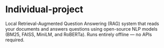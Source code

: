 # Individual-project
Local Retrieval-Augmented Question Answering (RAG) system that reads your documents and answers questions using open-source NLP models (BM25, FAISS, MiniLM, and RoBERTa). Runs entirely offline — no APIs required.
